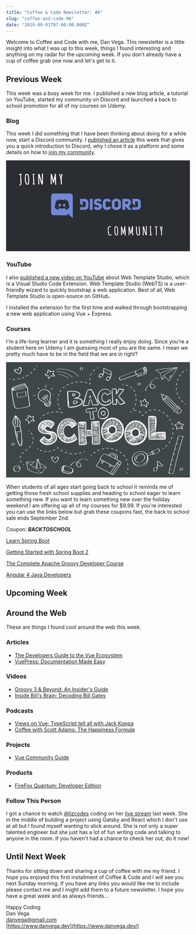 ```yaml
---
title: "Coffee & Code Newsletter: #6"
slug: "coffee-and-code-06"
date: "2019-09-01T07:00:00.000Z"
---
```



Welcome to Coffee and Code with me, Dan Vega. This newsletter is a little insight into what I was up to this week, things I found interesting and anything on my radar for the upcoming week. If you don't already have a cup of coffee grab one now and let's get to it.

## Previous Week

This week was a busy week for me. I published a new blog article, a tutorial on YouTube, started my community on Discord and launched a back to school promotion for all of my courses on Udemy.

### Blog

This week I did something that I have been thinking about doing for a while now, start a Discord community. I [published an article](https://www.danvega.dev/blog/2019/08/27/join-my-discord-community) this week that gives you a quick introduction to Discord, why I chose it as a platform and some details on how to [join my community](https://discord.gg/gx4Z8XY).

![Join my Discord Community](join-my-discord.png)

### YouTube

I also [published a new video on YouTube](https://www.youtube.com/watch?v=fi4ZjqNcSQc) about Web Template Studio, which is a Visual Studio Code Extension. Web Template Studio (WebTS) is a user-friendly wizard to quickly bootstrap a web application. Best of all, Web Template Studio is open-source on GitHub.

I installed the extension for the first time and walked through bootstrapping a new web application using Vue + Express.

### Courses

I'm a life-long learner and it is something I really enjoy doing. Since you're a student here on Udemy I am guessing most of you are the same. I mean we pretty much have to be in the field that we are in right?

![Back to School Sale on my Udemy Courses](back-to-school.jpg)

When students of all ages start going back to school it reminds me of getting those fresh school supplies and heading to school eager to learn something new. If you want to learn something new over the holiday weekend I am offering up all of my courses for $9.99. If you're interested you can use the links below but grab these coupons fast, the back to school sale ends September 2nd.

Coupon: ***BACKTOSCHOOL***

[Learn Spring Boot](https://www.udemy.com/spring-boot-intro/?couponCode=BACKTOSCHOOL)

[Getting Started with Spring Boot 2](https://www.udemy.com/spring-boot-2/?couponCode=BACKTOSCHOOL)

[The Complete Apache Groovy Developer Course](https://www.udemy.com/apache-groovy/?couponCode=BACKTOSCHOOL)

[Angular 4 Java Developers](https://www.udemy.com/course/angular-4-java-developers/?couponCode=BACKTOSCHOOL)

## Upcoming Week

## Around the Web

These are things I found cool around the web this week.

### Articles

- [The Developers Guide to the Vue Ecosystem](https://dev.to/dobromirhristov/the-developer-s-guide-to-the-vue-ecosystem-4amb)
- [VuePress: Documentation Made Easy](https://www.smashingmagazine.com/2019/08/vuepress-documentation/)

### Videos

- [Groovy 3 & Beyond: An Insider's Guide](https://www.youtube.com/watch?v=FPA_3dXzH7A)
- [Inside Bill's Brain: Decoding Bill Gates](https://www.youtube.com/watch?v=aCv29JKmHNY)

### Podcasts

- [Views on Vue: TypeScript tell all with Jack Koppa](https://devchat.tv/views-on-vue/vov-076-typescript-tell-all-with-jack-koppa/)
- [Coffee with Scott Adams: The Happiness Formula](https://www.scottadamssays.com/2019/08/28/episode-644-scott-adams-the-happiness-formula/)

### Projects

- [Vue Community Guide](https://vue-community.org/)

### Products

- [FireFox Quantum: Developer Edition](https://www.mozilla.org/en-US/firefox/developer/)

### Follow This Person

I got a chance to watch [@lizcodes](https://twitter.com/lizcodes) coding on her [live stream](https://www.twitch.tv/illuminatedspace) last week. She in the middle of building a project using Gatsby and React which I don't use at all but I found myself wanting to stick around. She is not only a super talented engineer but she just has a lot of fun writing code and talking to anyone in the room. If you haven't had a chance to check her out, do it now!

## Until Next Week

Thanks for sitting down and sharing a cup of coffee with me my friend. I hope you enjoyed this first installment of Coffee & Code and I will see you next Sunday morning. If you have any links you would like me to include please contact me and I might add them to a future newsletter. I hope you have a great week and as always friends...

Happy Coding<br/>
Dan Vega<br/>
danvega@gmail.com<br/>
[https://www.danvega.dev](https://www.danvega.dev/)
